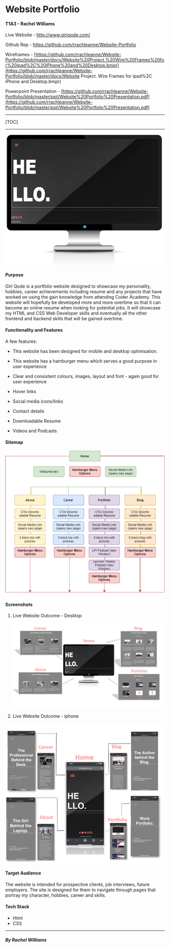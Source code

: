 # Website Portfolio

#### T1A3 - Rachel Williams

Live Website - http://www.girlqode.com/

Github Rep - https://github.com/rrachleanne/Website-Portfolio

Wireframes - [https://github.com/rrachleanne/Website-Portfolio/blob/master/docs/Website%20Project.%20Wire%20Frames%20for%20ipad%2C%20iPhone%20and%20Desktop.bmpr](https://github.com/rrachleanne/Website-Portfolio/blob/master/docs/Website Project. Wire Frames for ipad%2C iPhone and Desktop.bmpr)

Powerpoint Presentation - [https://github.com/rrachleanne/Website-Portfolio/blob/master/ppt/Website%20Portfolio%20Presentation.pdf](https://github.com/rrachleanne/Website-Portfolio/blob/master/ppt/Website%20Portfolio%20Presentation.pdf)



------



[TOC]

------

![](https://github.com/rrachleanne/Website-Portfolio/blob/master/docs/computer.jpg?raw=true)



#### Purpose

Girl Qode is a portfolio website designed to showcase my personality, hobbies, career achievements including resume and any projects that have worked on using the gain knowledge from attending Coder Academy. This website will hopefully be developed more and more overtime so that it can become an online resume when looking for potential jobs. It will showcase my HTML and CSS Web Developer skills and eventually all the other frontend and backend skills that will be gained overtime. 

#### Functionality and Features

 A few features:

- This website has been designed for mobile and desktop optimisation.

-  This website has a hamburger menu which serves a good purpose in user experience
- Clear and consistent colours, images, layout and font - again good for user experience
- Hover links
- Social media icons/links
- Contact details
- Downloadable Resume
- Videos and Podcasts

#### Sitemap

![](https://github.com/rrachleanne/Website-Portfolio/blob/master/docs/Site%20map.jpg?raw=true)

#### Screenshots



1. Live Website Outcome - Desktop

   ![](https://github.com/rrachleanne/Website-Portfolio/blob/master/docs/allscreensdesktop.jpg?raw=true)

2. Live Website Outcome - iphone

![](https://github.com/rrachleanne/Website-Portfolio/blob/master/docs/allscreensmobile.jpg?raw=true)

#### Target Audience

The website is intended for prospective clients, job interviews, future employers. The site is designed for them to navigate through pages that portray my character, hobbies, career and skills. 

#### Tech Stack

- Html
- CSS

------



##### *By Rachel Williams*
